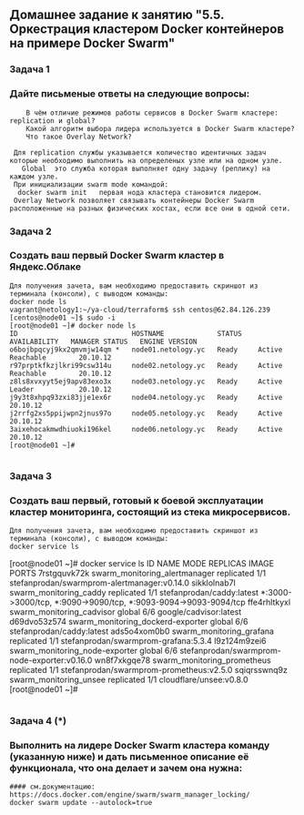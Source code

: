 ## Домашнее задание к занятию "5.5. Оркестрация кластером Docker контейнеров на примере Docker Swarm"
### Задача 1
### Дайте письменые ответы на следующие вопросы:
````
    В чём отличие режимов работы сервисов в Docker Swarm кластере: replication и global?
    Какой алгоритм выбора лидера используется в Docker Swarm кластере?
    Что такое Overlay Network?
````
````
 Для replication службы указывается количество идентичных задач которые необходимо выполнить на определеных узле или на одном узле.
   Global  это служба которая выполняет одну задачу (реплику) на каждом узле.
 При инициализации swarm mode командой:
  docker swarm init   первая нода кластера становится лидером.
 Overlay Network позволяет связывать контейнеры Docker Swarm расположенные на разных физических хостах, если все они в одной сети.  
````
### Задача 2
### Создать ваш первый Docker Swarm кластер в Яндекс.Облаке
````
Для получения зачета, вам необходимо предоставить скриншот из терминала (консоли), с выводом команды:
docker node ls
vagrant@netology1:~/ya-cloud/terraform$ ssh centos@62.84.126.239
[centos@node01 ~]$ sudo -i
[root@node01 ~]# docker node ls
ID                            HOSTNAME             STATUS    AVAILABILITY   MANAGER STATUS   ENGINE VERSION
o6bojbpqcyj9kx2qmvmjw14qm *   node01.netology.yc   Ready     Active         Reachable        20.10.12
r97prptkfkzjlkri99csw314u     node02.netology.yc   Ready     Active         Reachable        20.10.12
z8ls8xvxyyt5ej9apv83exo3x     node03.netology.yc   Ready     Active         Leader           20.10.12
j9y3t8xhpq93zxi83jje1ex6r     node04.netology.yc   Ready     Active                          20.10.12
j2rrfg2xs5ppijwpn2jnus97o     node05.netology.yc   Ready     Active                          20.10.12
3aixehocakmwdhiuoki196kel     node06.netology.yc   Ready     Active                          20.10.12
[root@node01 ~]#

````
````

````
### Задача 3
### Создать ваш первый, готовый к боевой эксплуатации кластер мониторинга, состоящий из стека микросервисов.
````
Для получения зачета, вам необходимо предоставить скриншот из терминала (консоли), с выводом команды:
docker service ls
````
[root@node01 ~]# docker service ls
ID             NAME                                MODE         REPLICAS   IMAGE                                          PORTS
7rstgquvk72k   swarm_monitoring_alertmanager       replicated   1/1        stefanprodan/swarmprom-alertmanager:v0.14.0
sikklolnab7l   swarm_monitoring_caddy              replicated   1/1        stefanprodan/caddy:latest                      *:3000->3000/tcp, *:9090->9090/tcp, *:9093-9094->9093-9094/tcp
ffe4rhltkyxl   swarm_monitoring_cadvisor           global       6/6        google/cadvisor:latest
d69dvo53z574   swarm_monitoring_dockerd-exporter   global       6/6        stefanprodan/caddy:latest
ads5o4xom0b0   swarm_monitoring_grafana            replicated   1/1        stefanprodan/swarmprom-grafana:5.3.4
l9z124m9zei6   swarm_monitoring_node-exporter      global       6/6        stefanprodan/swarmprom-node-exporter:v0.16.0
wn8f7xkgqe78   swarm_monitoring_prometheus         replicated   1/1        stefanprodan/swarmprom-prometheus:v2.5.0
sqiqrsswnq9z   swarm_monitoring_unsee              replicated   1/1        cloudflare/unsee:v0.8.0
[root@node01 ~]#
````

````
### Задача 4 (*)
### Выполнить на лидере Docker Swarm кластера команду (указанную ниже) и дать письменное описание её функционала, что она делает и зачем она нужна:
````
#### см.документацию: https://docs.docker.com/engine/swarm/swarm_manager_locking/
docker swarm update --autolock=true
````
````

````
